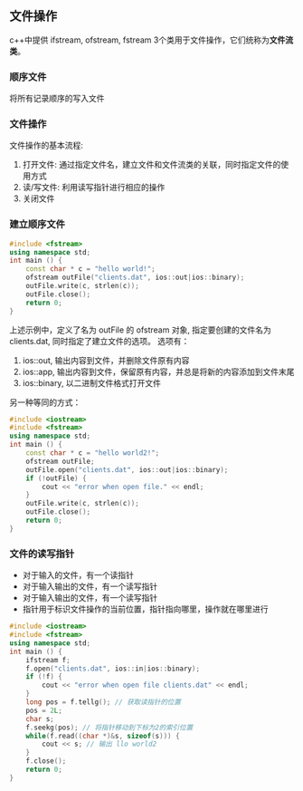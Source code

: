 ## 文件操作

c++中提供 ifstream, ofstream, fstream 3个类用于文件操作，它们统称为**文件流类**。

### 顺序文件

将所有记录顺序的写入文件

### 文件操作

文件操作的基本流程:

1. 打开文件: 通过指定文件名，建立文件和文件流类的关联，同时指定文件的使用方式
2. 读/写文件: 利用读写指针进行相应的操作
3. 关闭文件

### 建立顺序文件

```c++
#include <fstream>
using namespace std;
int main () {
    const char * c = "hello world!";
    ofstream outFile("clients.dat", ios::out|ios::binary);
    outFile.write(c, strlen(c));
    outFile.close();
    return 0;
}
```

上述示例中，定义了名为 outFile 的 ofstream 对象, 指定要创建的文件名为 clients.dat, 同时指定了建立文件的选项。
选项有：

1. ios::out, 输出内容到文件，并删除文件原有内容
2. ios::app, 输出内容到文件，保留原有内容，并总是将新的内容添加到文件末尾
3. ios::binary, 以二进制文件格式打开文件

另一种等同的方式：

```c++
#include <iostream>
#include <fstream>
using namespace std;
int main () {
    const char * c = "hello world2!";
    ofstream outFile;
    outFile.open("clients.dat", ios::out|ios::binary);
    if (!outFile) {
        cout << "error when open file." << endl;
    }
    outFile.write(c, strlen(c));
    outFile.close();
    return 0;
}
```

### 文件的读写指针

- 对于输入的文件，有一个读指针
- 对于输入输出的文件，有一个读写指针
- 对于输入输出的文件，有一个读写指针
- 指针用于标识文件操作的当前位置，指针指向哪里，操作就在哪里进行

```c++
#include <iostream>
#include <fstream>
using namespace std;
int main () {
    ifstream f;
    f.open("clients.dat", ios::in|ios::binary);
    if (!f) {
        cout << "error when open file clients.dat" << endl;
    }
    long pos = f.tellg(); // 获取读指针的位置
    pos = 2L;
    char s;
    f.seekg(pos); // 将指针移动到下标为2的索引位置
    while(f.read((char *)&s, sizeof(s))) {
        cout << s; // 输出 llo world2
    }
    f.close();
    return 0;
}
```